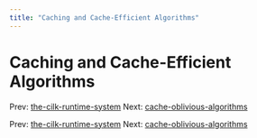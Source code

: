 ```yaml
---
title: "Caching and Cache-Efficient Algorithms"
---
```


# Caching and Cache-Efficient Algorithms

Prev: [the-cilk-runtime-system](the-cilk-runtime-system.md)
Next: [cache-oblivious-algorithms](cache-oblivious-algorithms.md)

Prev: [the-cilk-runtime-system](the-cilk-runtime-system.md)
Next: [cache-oblivious-algorithms](cache-oblivious-algorithms.md)
